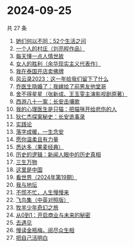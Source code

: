 # 2024-09-25

共 27 条

<!-- BEGIN WEREAD -->
<!-- 最后更新时间 2024-09-25 18:01:05 +0800 -->
1. [她们何以不同：52个生活之问](https://weread.qq.com/web/bookDetail/dbc32840813ab9389g01691d)
1. [一个人的村庄（刘亮程作品）](https://weread.qq.com/web/bookDetail/3d332b4053962d3d3f9f7ce)
1. [每天懂一点人情世故](https://weread.qq.com/web/bookDetail/89c325f0565ef389c40e87c)
1. [女人的胜利（余华现实主义代表作）](https://weread.qq.com/web/bookDetail/50132dc0813ab937dg0158cf)
1. [我在泰国开店卖佛牌](https://weread.qq.com/web/bookDetail/37432bf05e3e5a374695379)
1. [风云录2023：这一年给我们留下了什么](https://weread.qq.com/web/bookDetail/a8532910813ab937ag013a32)
1. [乔医生隐婚了：我嫁给了前男友他堂哥](https://weread.qq.com/web/bookDetail/c8032b40813ab7c1eg018e31)
1. [舍不得星星（张新成、王玉雯主演影视剧原著）](https://weread.qq.com/web/bookDetail/3fc327d0813ab9311g0186b7)
1. [西游八十一案：长安击壤歌](https://weread.qq.com/web/bookDetail/564329b0813ab930bg0181e6)
1. [我的心理医生是只猫：把猫咪开给悲伤的人](https://weread.qq.com/web/bookDetail/35f327c0813ab935fg010a2e)
1. [狄仁杰探案秘史：长安诡事录](https://weread.qq.com/web/bookDetail/b8932240813ab935fg014958)
1. [实践论](https://weread.qq.com/web/bookDetail/a6c32a90813ab6ffcg0137bd)
1. [落字成暖，一生念安](https://weread.qq.com/web/bookDetail/63d32980723ecec863d8a7d)
1. [愿你温柔且有力量](https://weread.qq.com/web/bookDetail/a4732dd0813ab83d5g0174e6)
1. [悉达多（果麦经典）](https://weread.qq.com/web/bookDetail/3a832f705d0d1f3a8ec72ff)
1. [历史的逻辑：新闻人眼中的历史真相](https://weread.qq.com/web/bookDetail/49732b00813ab9330g012a6d)
1. [三生万物](https://weread.qq.com/web/bookDetail/48432b50813ab9339g013f3f)
1. [这里是中国](https://weread.qq.com/web/bookDetail/084324d07193a89308476c4)
1. [看世界（2024年第19期）](https://weread.qq.com/web/bookDetail/51d32900813ab93acg010c24)
1. [我与地坛](https://weread.qq.com/web/bookDetail/43f327705a48fc43feb9160)
1. [不慌不忙，人生慢慢来](https://weread.qq.com/web/bookDetail/faa321b0725668d7faa4e21)
1. [飞鸟集（中英对照版）](https://weread.qq.com/web/bookDetail/d8832880813ab8b0eg012786)
1. [牧羊少年奇幻之旅](https://weread.qq.com/web/bookDetail/7c932dd05b71537c9f3404d)
1. [从0到1：开启商业与未来的秘密](https://weread.qq.com/web/bookDetail/3973284058a49f39706f0c0)
1. [去遇见](https://weread.qq.com/web/bookDetail/a3d32170813ab907fg0154f3)
1. [慢读金瓶梅，阅尽众生相](https://weread.qq.com/web/bookDetail/f5232170813ab92d3g01499d)
1. [把自己活明白](https://weread.qq.com/web/bookDetail/02032cd0813ab9352g015dd4)
<!-- END WEREAD -->